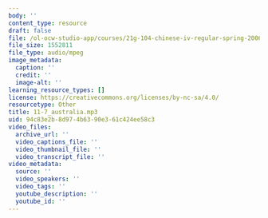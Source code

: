 ```yaml
---
body: ''
content_type: resource
draft: false
file: /ol-ocw-studio-app/courses/21g-104-chinese-iv-regular-spring-2006/11-7_australia.mp3
file_size: 1552811
file_type: audio/mpeg
image_metadata:
  caption: ''
  credit: ''
  image-alt: ''
learning_resource_types: []
license: https://creativecommons.org/licenses/by-nc-sa/4.0/
resourcetype: Other
title: 11-7_australia.mp3
uid: 94c83e2b-8d97-4b63-90e3-61c424ee58c3
video_files:
  archive_url: ''
  video_captions_file: ''
  video_thumbnail_file: ''
  video_transcript_file: ''
video_metadata:
  source: ''
  video_speakers: ''
  video_tags: ''
  youtube_description: ''
  youtube_id: ''
---
```

